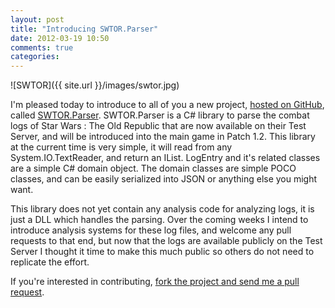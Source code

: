 ```yaml
---
layout: post
title: "Introducing SWTOR.Parser"
date: 2012-03-19 10:50
comments: true
categories:
---
```

![SWTOR]({{ site.url }}/images/swtor.jpg)

I'm pleased today to introduce to all of you a new project, [hosted on GitHub][sp], called [SWTOR.Parser][sp].  SWTOR.Parser is a C# library to parse the combat logs of Star Wars : The Old Republic that are now available on their Test Server, and will be introduced into the main game in Patch 1.2.  This library at the current time is very simple, it will read from any System.IO.TextReader, and return an IList<LogEntry>.  LogEntry and it's related classes are a simple C# domain object.  The domain classes are simple POCO classes, and can be easily serialized into JSON or anything else you might want.

This library does not yet contain any analysis code for analyzing logs, it is just a DLL which handles the parsing.  Over the coming weeks I intend to introduce analysis systems for these log files, and welcome any pull requests to that end, but now that the logs are available publicly on the Test Server I thought it time to make this much public so others do not need to replicate the effort.

If you're interested in contributing, [fork the project and send me a pull request][sp].

[sp]: https://github.com/trayburn/SWTOR.Parser
